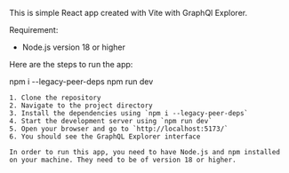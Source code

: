 This is simple React app created with Vite with GraphQl Explorer.

Requirement:

- Node.js version 18 or higher

Here are the steps to run the app:

npm i --legacy-peer-deps
npm run dev

```
1. Clone the repository
2. Navigate to the project directory
3. Install the dependencies using `npm i --legacy-peer-deps`
4. Start the development server using `npm run dev`
5. Open your browser and go to `http://localhost:5173/`
6. You should see the GraphQL Explorer interface

In order to run this app, you need to have Node.js and npm installed on your machine. They need to be of version 18 or higher.
```
